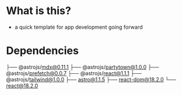 # What is this?
- a quick template for app development going forward

# Dependencies
├── @astrojs/mdx@0.11.1
├── @astrojs/partytown@1.0.0
├── @astrojs/prefetch@0.0.7
├── @astrojs/react@1.1.1
├── @astrojs/tailwind@1.0.0
├── astro@1.1.5
├── react-dom@18.2.0
└── react@18.2.0